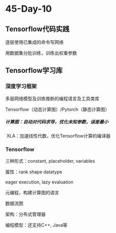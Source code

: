 # 45-Day-10

## Tensorflow代码实践

逐层使用已集成的命令写网络

用数据集分批训练，训练出权重参数

## Tensorflow学习库

### 深度学习框架

多层网络模型及训练推断的编程语言及工具类库

Tensorflow（动态计算图）/Pytorch（静态计算图）

##### 计算图：自动对代码求导，优化未知参数，误差最小

​		XLA：加速线性代数，优化Tensorflow计算的编译器

### Tensorflow

三种形式：constant, placeholder, variables

属性：rank shape datatype

eager execution, lazy evaluation

元编程，构建计算图的语言

数据流图

架构：分布式管理器

编程模型：还支持C++, Java等

​	